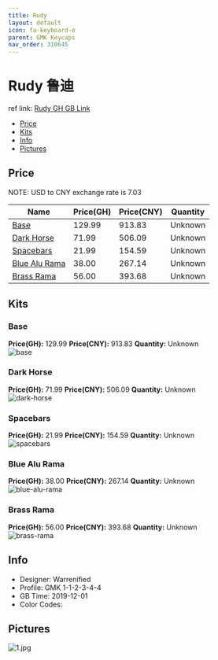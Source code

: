 ```yaml
---
title: Rudy 
layout: default
icon: fa-keyboard-o
parent: GMK Keycaps
nav_order: 310645
---
```


# Rudy 鲁迪

ref link: [Rudy GH GB Link](https://geekhack.org/index.php?topic=103621.0)

* [Price](#price)  
* [Kits](#kits)  
* [Info](#info)  
* [Pictures](#pictures)  


## Price  
NOTE: USD to CNY exchange rate is 7.03

| Name          | Price(GH)    |  Price(CNY) | Quantity |
| ------------- | ------------ |  ---------- | -------- |
|[Base](#base)|129.99|913.83|Unknown|
|[Dark Horse](#dark-horse)|71.99|506.09|Unknown|
|[Spacebars](#spacebars)|21.99|154.59|Unknown|
|[Blue Alu Rama](#blue-alu-rama)|38.00|267.14|Unknown|
|[Brass Rama](#brass-rama)|56.00|393.68|Unknown|


## Kits  
### Base  
**Price(GH):** 129.99    **Price(CNY):** 913.83    **Quantity:** Unknown  
<img src="{{ 'assets/images/gmk-keycaps/rudy/kits_pics/base.png' | relative_url }}" alt="base" class="image featured">

### Dark Horse  
**Price(GH):** 71.99    **Price(CNY):** 506.09    **Quantity:** Unknown  
<img src="{{ 'assets/images/gmk-keycaps/rudy/kits_pics/dark-horse.png' | relative_url }}" alt="dark-horse" class="image featured">

### Spacebars  
**Price(GH):** 21.99    **Price(CNY):** 154.59    **Quantity:** Unknown  
<img src="{{ 'assets/images/gmk-keycaps/rudy/kits_pics/spacebars.png' | relative_url }}" alt="spacebars" class="image featured">

### Blue Alu Rama  
**Price(GH):** 38.00    **Price(CNY):** 267.14    **Quantity:** Unknown  
<img src="{{ 'assets/images/gmk-keycaps/rudy/kits_pics/blue-alu-rama.png' | relative_url }}" alt="blue-alu-rama" class="image featured">

### Brass Rama  
**Price(GH):** 56.00    **Price(CNY):** 393.68    **Quantity:** Unknown  
<img src="{{ 'assets/images/gmk-keycaps/rudy/kits_pics/brass-rama.png' | relative_url }}" alt="brass-rama" class="image featured">


## Info  
* Designer: Warrenified  
* Profile: GMK 1-1-2-3-4-4  
* GB Time: 2019-12-01  
* Color Codes:  


## Pictures  
<img src="{{ 'assets/images/gmk-keycaps/rudy/rendering_pics/1.jpg' | relative_url }}" alt="1.jpg" class="image featured">
